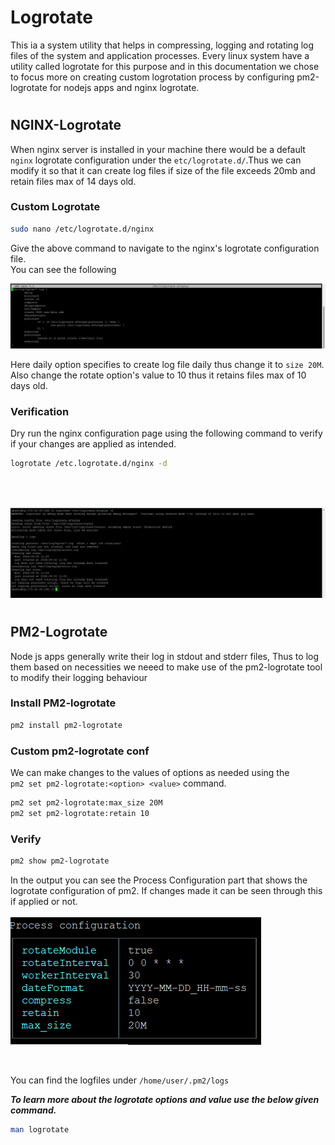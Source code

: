 # Logrotate
This ia a system utility that helps in compressing, logging and rotating log files of the system and application processes.
Every linux system have a utility called logrotate for this purpose and in this documentation we chose to focus more on creating custom logrotation process by configuring pm2-logrotate for nodejs apps and nginx logrotate.
#
## NGINX-Logrotate
When nginx server is installed in your machine there would be a default `nginx` logrotate configuration under the `etc/logrotate.d/`.Thus we can modify it so that it can  create log files if size of the file exceeds 20mb and retain files max of 14 days old.
### Custom Logrotate
```sh
sudo nano /etc/logrotate.d/nginx
```
Give the above command to navigate to the nginx's logrotate configuration file.<br>
You can see the following<br>

![NGINX's log rotation page](/resources/NGINX_LR.png)<br>

Here daily option specifies to create log file daily  thus change it to `size 20M`.
Also change the rotate option's value to 10 thus it retains files max of  10 days old.
### Verification
Dry run the nginx configuration page using the following command to verify if your changes are applied as intended.<br>
```sh
logrotate /etc.logrotate.d/nginx -d
```
<br>
<br>

![NGINX_CUSTOM_LR](/resources/NGINX_CUSTOM_LR.png)<br>

#
## PM2-Logrotate
Node js apps generally write their log in stdout and stderr files, Thus to log them based on necessities we neeed to make use of the pm2-logrotate tool to modify their logging behaviour
### Install PM2-logrotate
```sh
pm2 install pm2-logrotate
```
### Custom pm2-logrotate conf
We can make changes to the values of  options as needed using the <br>`pm2 set pm2-logrotate:<option> <value>` command.

```bash
pm2 set pm2-logrotate:max_size 20M
pm2 set pm2-logrotate:retain 10 
```
### Verify
```sh
pm2 show pm2-logrotate
```
In the output you can see the Process Configuration part that shows the logrotate configuration of pm2. If changes made it can be seen through this if applied or not.
<br>
<br>
![PM2_O/P](/resources/PM2_OP.png)

<br>

You can find the logfiles under `/home/user/.pm2/logs`

***To learn more about the logrotate options and value use the below given command.***
```sh 
man logrotate
```

